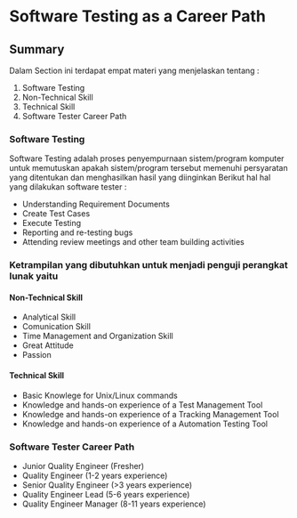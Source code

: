 # Software Testing as a Career Path
## Summary

Dalam Section ini terdapat empat materi yang menjelaskan tentang :
1. Software Testing
2. Non-Technical Skill
3. Technical Skill
4. Software Tester Career Path 

### Software Testing 
Software Testing adalah proses penyempurnaan sistem/program komputer untuk memutuskan apakah sistem/program tersebut memenuhi persyaratan yang ditentukan dan menghasilkan hasil yang diinginkan
Berikut hal hal yang dilakukan software tester :
- Understanding Requirement Documents 
- Create Test Cases 
- Execute Testing
- Reporting and re-testing bugs 
- Attending review meetings and other team building activities

### Ketrampilan yang dibutuhkan untuk menjadi penguji perangkat lunak yaitu
#### Non-Technical Skill
- Analytical Skill
- Comunication Skill
- Time Management and Organization Skill
- Great Attitude
- Passion

#### Technical Skill
- Basic Knowlege for Unix/Linux commands
- Knowledge and hands-on experience of a Test Management Tool
- Knowledge and hands-on experience of a Tracking Management Tool
- Knowledge and hands-on experience of a Automation Testing Tool

### Software Tester Career Path 
- Junior Quality Engineer (Fresher)
- Quality Engineer (1-2 years experience) 
- Senior Quality Engineer (>3 years experience) 
- Quality Engineer Lead (5-6 years experience) 
- Quality Engineer Manager (8-11 years experience)
